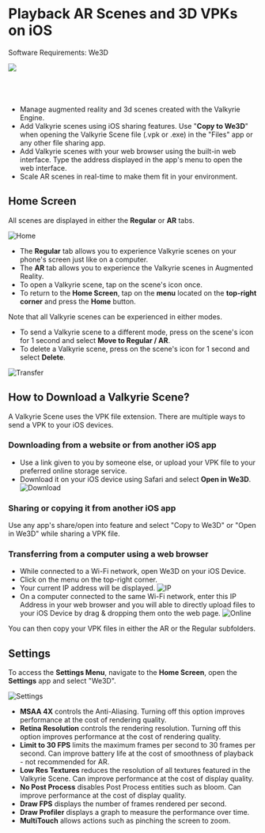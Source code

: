 # Playback AR Scenes and 3D VPKs on iOS

Software Requirements: We3D

[![](https://linkmaker.itunes.apple.com/assets/shared/badges/en-us/appstore-lrg.svg)](https://itunes.apple.com/us/app/we3d/id1044059728?mt=8)

<a href="https://itunes.apple.com/us/app/we3d/id1044059728?mt=8" style="display:inline-block;overflow:hidden;background:url(https://linkmaker.itunes.apple.com/assets/shared/badges/en-us/appstore-lrg.svg) no-repeat;width:135px;height:40px;"></a>

- Manage augmented reality and 3d scenes created with the Valkyrie Engine.
- Add Valkyrie scenes using iOS sharing features. Use "**Copy to We3D**" when opening the Valkyrie Scene file (.vpk or .exe) in the "Files" app or any other file sharing app.
- Add Valkyrie scenes with your web browser using the built-in web interface. Type the address displayed in the app's menu to open the web interface.
- Scale AR scenes in real-time to make them fit in your environment.

## Home Screen

All scenes are displayed in either the **Regular** or **AR** tabs.

![Home](/uploads/talansoft/original/1X/d23ebc118d018e1afa9e91d669e172342e8f2727.jpeg)

- The **Regular** tab allows you to experience Valkyrie scenes on your phone's screen just like on a computer.
- The **AR** tab allows you to experience the Valkyrie scenes in Augmented Reality.
- To open a Valkyrie scene, tap on the scene's icon once.
- To return to the **Home Screen**, tap on the **menu** located on the **top-right corner** and press the **Home** button.

Note that all Valkyrie scenes can be experienced in either modes.
  - To send a Valkyrie scene to a different mode, press on the scene's icon for 1 second and select **Move to Regular / AR**.
  - To delete a Valkyrie scene, press on the scene's icon for 1 second and select **Delete**.

![Transfer](/uploads/talansoft/original/1X/c77210c22de5977d565ccd5ee82cc7b517773be9.gif)

## How to Download a Valkyrie Scene?

A Valkyrie Scene uses the VPK file extension. There are multiple ways to send a VPK to your iOS devices.

### Downloading from a website or from another iOS app

- Use a link given to you by someone else, or upload your VPK file to your preferred online storage service.
- Download it on your iOS device using Safari and select **Open in We3D**.
![Download](/uploads/talansoft/original/1X/310f6cbfdff12e301837cf2d18cb6ae742d55e9a.gif)

### Sharing or copying it from another iOS app

Use any app's share/open into feature and select "Copy to We3D" or "Open in We3D" while sharing a VPK file.

### Transferring from a computer using a web browser

- While connected to a Wi-Fi network, open We3D on your iOS Device.
- Click on the menu on the top-right corner.
- Your current IP address will be displayed.
![IP](/uploads/talansoft/original/1X/36ac5352a213d55455848ac17d25c7f8390d5e20.jpeg)
- On a computer connected to the same Wi-Fi network, enter this IP Address in your web browser and you will able to directly upload files to your iOS Device by drag & dropping them onto the web page.
![Online](/uploads/talansoft/original/1X/22df81a3f5686ebf3aafa1caa038fe1ba2fc554d.jpeg)

You can then copy your VPK files in either the AR or the Regular subfolders.

## Settings

To access the **Settings Menu**, navigate to the **Home Screen**, open the **Settings** app and select "We3D".

![Settings](/uploads/talansoft/original/1X/c0880753afdea1a1a9fcd107dc7d312f5da16939.jpeg)

- **MSAA 4X** controls the Anti-Aliasing. Turning off this option improves performance at the cost of rendering quality.
- **Retina Resolution** controls the rendering resolution. Turning off this option improves performance at the cost of rendering quality.
- **Limit to 30 FPS** limits the maximum frames per second to 30 frames per second. Can improve battery life at the cost of smoothness of playback - not recommended for AR.
- **Low Res Textures** reduces the resolution of all textures featured in the Valkyrie Scene. Can improve performance at the cost of display quality.
- **No Post Process** disables Post Process entities such as bloom. Can improve performance at the cost of display quality.
- **Draw FPS** displays the number of frames rendered per second.
- **Draw Profiler** displays a graph to measure the performance over time.
- **MultiTouch** allows actions such as pinching the screen to zoom.